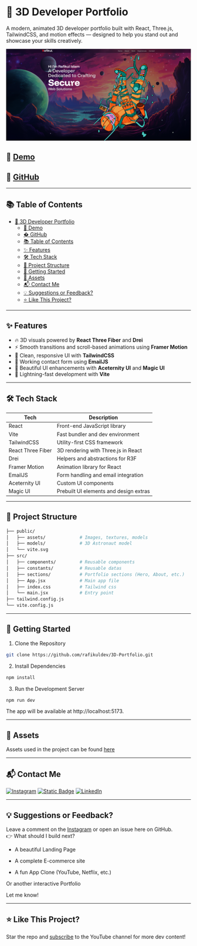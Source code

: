 # 🚀 3D Developer Portfolio

A modern, animated 3D developer portfolio built with React, Three.js, TailwindCSS, and motion effects — designed to help you stand out and showcase your skills creatively.

![3d Portfolio Screenshot GitHub](./public/assets/logos/rafikulPortfolio.png)

## 🔗 [Demo](https://rafikuldev.github.io/Restaurant-Website/)

## 🔗 [GitHub](https://github.com/rafikuldev/Restaurant-Website)

---

## 📚 Table of Contents

- [🚀 3D Developer Portfolio](#-3d-developer-portfolio)
  - [🔗 Demo](#-demo)
  - [� GitHub](#-github)
  - [📚 Table of Contents](#-table-of-contents)
  - [✨ Features](#-features)
  - [🛠 Tech Stack](#-tech-stack)
  - [📁 Project Structure](#-project-structure)
  - [🚀 Getting Started](#-getting-started)
  - [🔗 Assets](#-assets)
  - [📬 Contact Me](#-contact-me)
  - [💡 Suggestions or Feedback?](#-suggestions-or-feedback)
  - [⭐ Like This Project?](#-like-this-project)

---

## ✨ Features

- 🔥 3D visuals powered by **React Three Fiber** and **Drei**
- ⚡ Smooth transitions and scroll-based animations using **Framer Motion**
- 🎨 Clean, responsive UI with **TailwindCSS**
- 💌 Working contact form using **EmailJS**
- 🧱 Beautiful UI enhancements with **Aceternity UI** and **Magic UI**
- 🚀 Lightning-fast development with **Vite**

---

## 🛠 Tech Stack

| Tech              | Description                           |
|-------------------|---------------------------------------|
| React             | Front-end JavaScript library          |
| Vite              | Fast bundler and dev environment      |
| TailwindCSS       | Utility-first CSS framework           |
| React Three Fiber | 3D rendering with Three.js in React   |
| Drei              | Helpers and abstractions for R3F      |
| Framer Motion     | Animation library for React           |
| EmailJS           | Form handling and email integration   |
| Aceternity UI     | Custom UI components                  |
| Magic UI          | Prebuilt UI elements and design extras|

---

## 📁 Project Structure

```bash
├── public/
│   ├── assets/             # Images, textures, models
│   ├── models/             # 3D Astronaut model
│   └── vite.svg
├── src/
│   ├── components/         # Reusable components
│   ├── constants/          # Reusable datas
│   ├── sections/           # Portfolio sections (Hero, About, etc.)
│   ├── App.jsx             # Main app file
│   ├── index.css           # Tailwind css
│   └── main.jsx            # Entry point
├── tailwind.config.js
└── vite.config.js
```

---

## 🚀 Getting Started
1. Clone the Repository
```bash
git clone https://github.com/rafikuldev/3D-Portfolio.git
```
2. Install Dependencies
```bash
npm install
```
3. Run the Development Server
```bash
npm run dev
```
The app will be available at http://localhost:5173.

---

## 🔗 Assets
Assets used in the project can be found [here](https://github.com/user-attachments/files/19820923/public.zip)

---

## 📬 Contact Me
[![Instagram](https://img.shields.io/badge/Instagram-%23E4405F.svg?logo=Instagram&logoColor=white)](https://www.instagram.com/rafikuldev) 
[![Static Badge](https://img.shields.io/badge/Facebook-%23FF0033?style=flat&logo=facebook)](https://www.facebook.com/rafikul20)
[![LinkedIn](https://img.shields.io/badge/LinkedIn-%230077B5.svg?logo=linkedin&logoColor=white)](https://www.linkedin.com/in/rafikuldev/) 

---

## 💡 Suggestions or Feedback?
Leave a comment on the [Instagram](https://www.instagram.com/rafikuldev) or open an issue here on GitHub.<br/>
👉 What should I build next?

- A beautiful Landing Page

- A complete E-commerce site

- A fun App Clone (YouTube, Netflix, etc.)

Or another interactive Portfolio

Let me know!

---

## ⭐ Like This Project?
Star the repo and [subscribe](https://www.youtube.com/channel/UCZhtUWTtk3bGJiMPN9T4HWA??sub_confirmation=1) to the YouTube channel for more dev content!
